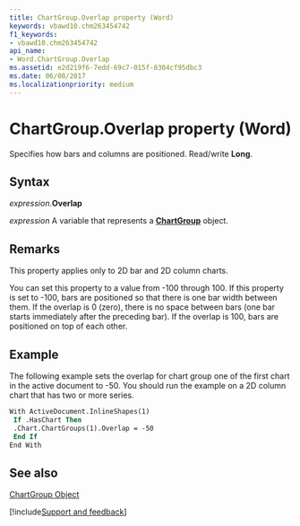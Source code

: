 ```yaml
---
title: ChartGroup.Overlap property (Word)
keywords: vbawd10.chm263454742
f1_keywords:
- vbawd10.chm263454742
api_name:
- Word.ChartGroup.Overlap
ms.assetid: e2d219f6-7edd-69c7-015f-8304cf95dbc3
ms.date: 06/08/2017
ms.localizationpriority: medium
---
```



# ChartGroup.Overlap property (Word)

Specifies how bars and columns are positioned. Read/write **Long**.


## Syntax

_expression_.**Overlap**

_expression_ A variable that represents a **[ChartGroup](Word.ChartGroup.md)** object.


## Remarks

 This property applies only to 2D bar and 2D column charts.

You can set this property to a value from -100 through 100. If this property is set to -100, bars are positioned so that there is one bar width between them. If the overlap is 0 (zero), there is no space between bars (one bar starts immediately after the preceding bar). If the overlap is 100, bars are positioned on top of each other.


## Example

The following example sets the overlap for chart group one of the first chart in the active document to -50. You should run the example on a 2D column chart that has two or more series.


```vb
With ActiveDocument.InlineShapes(1) 
 If .HasChart Then 
 .Chart.ChartGroups(1).Overlap = -50 
 End If 
End With
```


## See also


[ChartGroup Object](Word.ChartGroup.md)

[!include[Support and feedback](~/includes/feedback-boilerplate.md)]